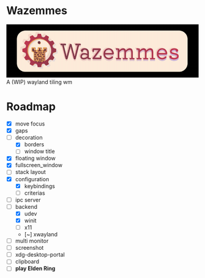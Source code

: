 # Wazemmes
![logo](logo.png)
A (WIP) wayland tiling wm

# Roadmap

- [x] move focus
- [x] gaps
- [ ] decoration
  - [x] borders
  - [ ] window title
- [x] floating window
- [x] fullscreen_window
- [ ] stack layout
- [x] configuration
  - [x] keybindings 
  - [ ] criterias
- [ ] ipc server
- [ ] backend 
  - [x] udev
  - [x] winit
  - [ ] x11
  - [~] xwayland
- [ ] multi monitor
- [ ] screenshot
- [ ] xdg-desktop-portal
- [ ] clipboard
- [ ] **play Elden Ring**
